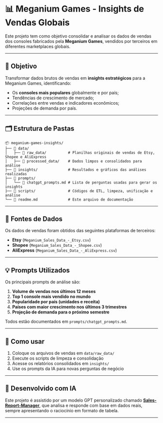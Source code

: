 # 📊 Meganium Games - Insights de Vendas Globais

Este projeto tem como objetivo consolidar e analisar os dados de vendas dos consoles fabricados pela **Meganium Games**, vendidos por terceiros em diferentes marketplaces globais.

---

## 🧭 Objetivo

Transformar dados brutos de vendas em **insights estratégicos** para a Meganium Games, identificando:

- Os **consoles mais populares** globalmente e por país;
- Tendências de crescimento de mercado;
- Correlações entre vendas e indicadores econômicos;
- Projeções de demanda por país.

---

## 🗂 Estrutura de Pastas

```text
📦 meganium-games-insights/
├── 📂 data/
│   ├── 📂 raw_data/          # Planilhas originais de vendas de Etsy, Shopee e AliExpress
│   ├── 📂 processed_data/    # Dados limpos e consolidados para análise
├── 📂 insights/              # Resultados e gráficos das análises realizadas
├── 📂 prompts/
│   └── 📄 chatgpt_prompts.md # Lista de perguntas usadas para gerar os insights
├── 📂 scripts/               # Códigos de ETL, limpeza, unificação e análise
└── 📄 readme.md              # Este arquivo de documentação
```

---

## 📄 Fontes de Dados

Os dados de vendas foram obtidos das seguintes plataformas de terceiros:

- **Etsy** (`Meganium_Sales_Data_-_Etsy.csv`)
- **Shopee** (`Meganium_Sales_Data_-_Shopee.csv`)
- **AliExpress** (`Meganium_Sales_Data_-_AliExpress.csv`)

---

## 💡 Prompts Utilizados

Os principais prompts de análise são:

1. **Volume de vendas nos últimos 12 meses**
2. **Top 1 console mais vendido no mundo**
3. **Popularidade por país (unidades e receita)**
4. **Países com maior crescimento nos últimos 3 trimestres**
5. **Projeção de demanda para o próximo semestre**

Todos estão documentados em `prompts/chatgpt_prompts.md`.

---

## 🚀 Como usar

1. Coloque os arquivos de vendas em `data/raw_data/`
2. Execute os scripts de limpeza e consolidação 
3. Acesse os relatórios consolidados em `insights/`
4. Use os prompts da IA para novas perguntas de negócio

---

## 🧠 Desenvolvido com IA

Este projeto é assistido por um modelo GPT personalizado chamado [**Sales-Report-Manager**](https://chatgpt.com/g/g-680a6b1de00c8191b43ca76986b12213-sales-report-manager), que analisa e responde com base em dados reais, sempre apresentando o raciocínio em formato de tabela.

---

